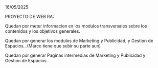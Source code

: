 16/05/2025

PROYECTO DE WEB RA:

Quedan por meter informacion en los modulos transversales sobre los contenidos y los objetivos generales.

Quedan por generar los modulos de Marketing y Publicidad, y Gestion de Espacios...(Marco tiene que subir su parte aun)

Quedan por generar Paginas intermedias de Marketing y Publicidad y Gestion de Espacios.